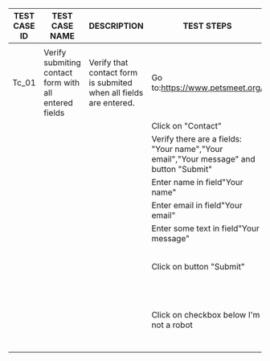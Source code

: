| TEST CASE ID | TEST CASE NAME                                        | DESCRIPTION                                                       | TEST STEPS                                                                                | TEST DATA                                | EXPECTED RESULTS                                                                                                                                                                                          |
| ------------ | ----------------------------------------------------- | ----------------------------------------------------------------- | ----------------------------------------------------------------------------------------- | ---------------------------------------- | --------------------------------------------------------------------------------------------------------------------------------------------------------------------------------------------------------- |
|              |                                                       |                                                                   |                                                                                           |                                          |                                                                                                                                                                                                           |
| Tc_01        | Verify submiting contact form with all entered fields | Verify that contact form is submited when all fields are entered. | Go to:https://www.petsmeet.org/                                                           |                                          | User is redirected to the page    https://www.petsmeet.org/                                                                                                                                               |
|              |                                                       |                                                                   | Click on "Contact"                                                                        |                                          | Page is scrolling to the Contact field                                                                                                                                                                    |
|              |                                                       |                                                                   | Verify there are a fields:    "Your name","Your email","Your message" and button "Submit" |                                          | All fields are visible.                                                                                                                                                                                   |
|              |                                                       |                                                                   | Enter name in field"Your name"                                                            | Tanja                                    | "Tanja"is visible in name field                                                                                                                                                                           |
|              |                                                       |                                                                   | Enter email in field"Your email"                                                          | [valid email]                            | "valid email" is visible in email field                                                                                                                                                            |
|              |                                                       |                                                                   | Enter some text in field"Your message"                                                    | test                                     | "test"is visible in field your message                                                                                                                                                                    |
|              |                                                       |                                                                   | Click on button "Submit"                                                                  |                                          | New page opened:<br>"https://formsubmit.co/office@tenacity.rs"<br> with I'm not a robot reCAPTCHA form                                                                                                    |
|              |                                                       |                                                                   | Click on checkbox below I'm not a robot                                                   |                                          | New page opened:<br>"https://formsubmit.co/form/submission"<br> Form is submited.Text is visible:"Thanks!     The form was submitted successfully.    Return to original site: https://www.petsmeet.org/" |
